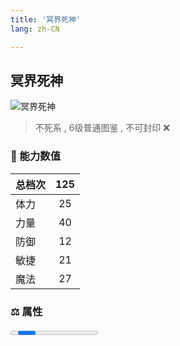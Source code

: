 ```yaml
---
title: '冥界死神'
lang: zh-CN

---
```


<RouterBack />

## 冥界死神

![冥界死神](https://user-images.githubusercontent.com/78347270/115939425-0f827b00-a4d9-11eb-8f0f-145d7beedd19.gif) 

> 不死系 , 6级普通图鉴<Card /> , 不可封印 :x:


### 💪 能力数值

| 总档次       | 125           |
| :----------- |:-------------:|
| 体力      | 25   <Stars :number="2.5" />  |
| 力量      | 40   <Stars :number="4" />  |
| 防御      | 12  <Stars :number="1" />  | 
| 敏捷      | 21  <Stars :number="2" />  | 
| 魔法      | 27   <Stars :number="2.5" />   | 


### ⚖️ 属性


<Progress earth :number="0" />

<Progress water :number="0" />

<Progress fire :number="0" />

<Progress wind :number="10" />

### ✨ 技能栏 <Strong>6个</Strong>

- 攻击
- 防御

### 👶 1级出现点

- 无



